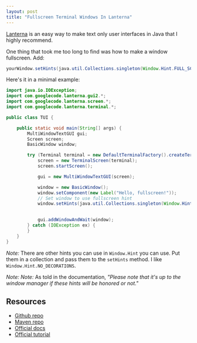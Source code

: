 ```yaml
---
layout: post
title: "Fullscreen Terminal Windows In Lanterna"
---
```


[Lanterna](https://github.com/mabe02/lanterna) is an easy way to make text only user interfaces in Java that I highly recommend. 

One thing that took me too long to find was how to make a window fullscreen. Add:

```java
yourWindow.setHints(java.util.Collections.singleton(Window.Hint.FULL_SCREEN));
```

Here's it in a minimal example:

```java
import java.io.IOException;
import com.googlecode.lanterna.gui2.*;
import com.googlecode.lanterna.screen.*;
import com.googlecode.lanterna.terminal.*;

public class TUI {

    public static void main(String[] args) {
        MultiWindowTextGUI gui;
        Screen screen;
        BasicWindow window;

        try (Terminal terminal = new DefaultTerminalFactory().createTerminal()) {
            screen = new TerminalScreen(terminal);
            screen.startScreen();

            gui = new MultiWindowTextGUI(screen);

            window = new BasicWindow();
            window.setComponent(new Label("Hello, fullscreen!"));
            // Set window to use fullscreen hint
            window.setHints(java.util.Collections.singleton(Window.Hint.FULL_SCREEN));
            

            gui.addWindowAndWait(window);
        } catch (IOException ex) {
        }
    }
}

```

_Note:_ There are other hints you can use in `Window.Hint` you can use. Put them in a collection and pass them to the `setHints` method. I like `Window.Hint.NO_DECORATIONS`.

_Note: Note:_ As told in the documentation, _"Please note that it's up to the window manager if these hints will be honored or not."_

## Resources

- [Github repo](https://github.com/mabe02/lanterna)
- [Maven repo](https://mvnrepository.com/artifact/com.googlecode.lanterna/lanterna)
- [Official docs](https://github.com/mabe02/lanterna/tree/master/docs)
- [Official tutorial](https://github.com/mabe02/lanterna/blob/master/docs/tutorial/Tutorial01.md)
